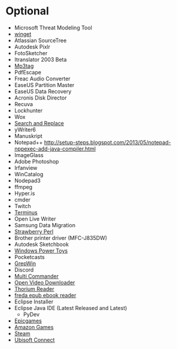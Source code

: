 # Optional

- Microsoft Threat Modeling Tool
- [winget](https://github.com/microsoft/winget-cli)
- Atlassian SourceTree
- Autodesk Pixlr
- FotoSketcher
- Itranslator 2003 Beta
- [Mp3tag](https://www.mp3tag.de/en/)
- PdfEscape
- Freac Audio Converter
- EaseUS Partition Master
- EaseUS Data Recovery
- Acronis Disk Director
- Recuva
- Lockhunter
- Wox
- [Search and Replace](http://searchandreplace.com/)
- yWriter6
- Manuskript
- Notepad++
    <http://setup-steps.blogspot.com/2013/05/notepad-nppexec-add-java-compiler.html>
- ImageGlass
- Adobe Photoshop
- Irfanview
- WinCatalog
- Nodepad3
- ffmpeg
- Hyper.is
- cmder
- Twitch
- [Terminus](https://github.com/Eugeny/terminus)
- Open Live Writer
- Samsung Data Migration
- [Strawberry Perl](https://strawberryperl.com)
- Brother printer driver (MFC-J835DW)
- Autodesk Sketchbook
- [Windows Power Toys](https://github.com/microsoft/PowerToys/releases/)
- Pocketcasts
- [GrepWin](https://github.com/stefankueng/grepWin)
- Discord
- [Multi Commander](http://multicommander.com/)
- [Open Video Downloader](https://github.com/jely2002/youtube-dl-gui/releases)
- [Thorium Reader](https://github.com/edrlab/thorium-reader/releases)
- [freda epub ebook reader](https://www.microsoft.com/en-us/p/freda-epub-ebook-reader/9wzdncrfj43b)
- Eclipse Installer
- Eclipse Java IDE (Latest Released and Latest)
  - PyDev
- [Epicgames](https://www.epicgames.com/account/transactions?lang=en&productName=epicgames#)
- [Amazon Games](https://www.amazongames.com/en-us/games)
- [Steam](https://store.steampowered.com/about/)
- [Ubisoft Connect](https://www.ubisoft.com/en-us/)

